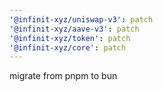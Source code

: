 ```yaml
---
'@infinit-xyz/uniswap-v3': patch
'@infinit-xyz/aave-v3': patch
'@infinit-xyz/token': patch
'@infinit-xyz/core': patch
---
```


migrate from pnpm to bun
